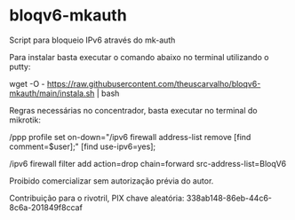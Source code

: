 # bloqv6-mkauth
Script para bloqueio IPv6 através do mk-auth

Para instalar basta executar o comando abaixo no terminal utilizando o putty:

wget -O - https://raw.githubusercontent.com/theuscarvalho/bloqv6-mkauth/main/instala.sh | bash

Regras necessárias no concentrador, basta executar no terminal do mikrotik:

/ppp profile set on-down="/ipv6 firewall address-list remove [find comment=\$user\];" [find use-ipv6=yes];

/ipv6 firewall filter add action=drop chain=forward src-address-list=BloqV6


Proibido comercializar sem autorização prévia do autor.

Contribuição para o rivotril, PIX chave aleatória: 338ab148-86eb-44c6-8c6a-201849f8ccaf 
